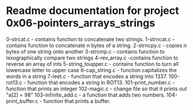 # Readme documentation for project 0x06-pointers_arrays_strings
0-strcat.c - contains function to concatenate two strings.
1-strncat.c - contains function to concatenate n bytes of a string.
2-strncpy.c - copies n bytes of one string onto another
3-strcmp.c - contains function to lexographically compare two strings
4-rev_array.c -contains function to reverse an array of ints
5-string_toupper.c - contains function to turn all lowercase letter to upper case
6-cap_string.c - function capitalizes the words in a string
7-leet.c - function that encodes a string into 1337.
100-rot13.c - function that encodes a string in ROT13.
101-print_number.c - function that prints an integer
102-magic.c - change file so that it prints out "a[2] = 98"
103-infinite_add.c - a function that adds two numbers.
104-print_buffer.c - function that prints a buffer.
